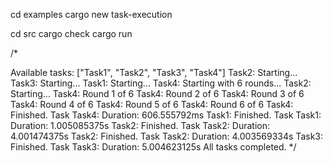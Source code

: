 cd examples
cargo new task-execution

cd src
cargo check
cargo run

/*

Available tasks: ["Task1", "Task2", "Task3", "Task4"]
Task2: Starting...
Task3: Starting...
Task1: Starting...
Task4: Starting with 6 rounds...
Task2: Starting...
Task4: Round 1 of 6
Task4: Round 2 of 6
Task4: Round 3 of 6
Task4: Round 4 of 6
Task4: Round 5 of 6
Task4: Round 6 of 6
Task4: Finished.
Task Task4: Duration: 606.555792ms
Task1: Finished.
Task Task1: Duration: 1.005085375s
Task2: Finished.
Task Task2: Duration: 4.001474375s
Task2: Finished.
Task Task2: Duration: 4.003569334s
Task3: Finished.
Task Task3: Duration: 5.004623125s
All tasks completed.
*/
